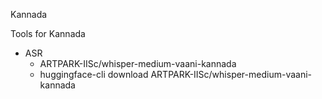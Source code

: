 Kannada 

Tools for Kannada

- ASR 
    - ARTPARK-IISc/whisper-medium-vaani-kannada
    - huggingface-cli download ARTPARK-IISc/whisper-medium-vaani-kannada